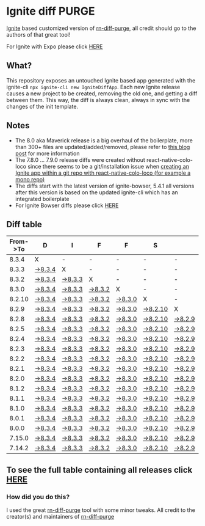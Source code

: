 # Ignite diff PURGE

[Ignite](https://github.com/infinitered/ignite) based customized version of [rn-diff-purge](https://github.com/react-native-community/rn-diff-purge/), all credit should go to the authors of that great tool!

For Ignite with Expo please click [HERE](https://github.com/nirre7/ignite-expo-diff-purge)

## What?

This repository exposes an untouched Ignite based app generated with the ignite-cli
`npx ignite-cli new IgniteDiffApp`. Each new Ignite release causes a new project to be created, removing the old one, and getting a diff between them. This way, the diff is always clean, always in sync with the changes of the init template.

## Notes
- The 8.0 aka Maverick release is a big overhaul of the boilerplate, more than 300+ files are updated/added/removed, please refer to [this blog post](https://shift.infinite.red/announcing-ignite-8-0-maverick-fbbdafbb738e) for more information
- The 7.8.0 ... 7.9.0 release diffs were created without react-native-colo-loco since there seems to be a git/installation issue when [creating an Ignite app within a git repo with react-native-colo-loco (for example a mono repo)](https://github.com/infinitered/ignite/issues/1845)
- The diffs start with the latest version of ignite-bowser, 5.4.1 all versions after this version is based on the updated ignite-cli which has an integrated boilerplate
- For Ignite Bowser diffs please click [HERE](https://github.com/nirre7/ignite-bowser-diff-purge)

## Diff table

| From->To | D                                                                                            | I                                                                                            | F                                                                                            | F                                                                                            | S                                                                                              |                                                                                              | =                                                                                            | =                                                                                            |                                                                                              | F                                                                                            | U                                                                                            | N                                                                                            |                                                                                              |                                                                                              |                                                                                              |                                                                                              |                                                                                              |                                                                                              |                                                                                                |     |
| -------- | -------------------------------------------------------------------------------------------- | -------------------------------------------------------------------------------------------- | -------------------------------------------------------------------------------------------- | -------------------------------------------------------------------------------------------- | ---------------------------------------------------------------------------------------------- | -------------------------------------------------------------------------------------------- | -------------------------------------------------------------------------------------------- | -------------------------------------------------------------------------------------------- | -------------------------------------------------------------------------------------------- | -------------------------------------------------------------------------------------------- | -------------------------------------------------------------------------------------------- | -------------------------------------------------------------------------------------------- | -------------------------------------------------------------------------------------------- | -------------------------------------------------------------------------------------------- | -------------------------------------------------------------------------------------------- | -------------------------------------------------------------------------------------------- | -------------------------------------------------------------------------------------------- | -------------------------------------------------------------------------------------------- | ---------------------------------------------------------------------------------------------- | --- |
| 8.3.4    | X                                                                                            | -                                                                                            | -                                                                                            | -                                                                                            | -                                                                                              | -                                                                                            | -                                                                                            | -                                                                                            | -                                                                                            | -                                                                                            | -                                                                                            | -                                                                                            | -                                                                                            | -                                                                                            | -                                                                                            | -                                                                                            | -                                                                                            | -                                                                                            | -                                                                                              | -   |
| 8.3.3    | [->8.3.4](https://github.com/nirre7/ignite-diff-purge/compare/release/8.3.3..release/8.3.4)  | X                                                                                            | -                                                                                            | -                                                                                            | -                                                                                              | -                                                                                            | -                                                                                            | -                                                                                            | -                                                                                            | -                                                                                            | -                                                                                            | -                                                                                            | -                                                                                            | -                                                                                            | -                                                                                            | -                                                                                            | -                                                                                            | -                                                                                            | -                                                                                              | -   |
| 8.3.2    | [->8.3.4](https://github.com/nirre7/ignite-diff-purge/compare/release/8.3.2..release/8.3.4)  | [->8.3.3](https://github.com/nirre7/ignite-diff-purge/compare/release/8.3.2..release/8.3.3)  | X                                                                                            | -                                                                                            | -                                                                                              | -                                                                                            | -                                                                                            | -                                                                                            | -                                                                                            | -                                                                                            | -                                                                                            | -                                                                                            | -                                                                                            | -                                                                                            | -                                                                                            | -                                                                                            | -                                                                                            | -                                                                                            | -                                                                                              | -   |
| 8.3.0    | [->8.3.4](https://github.com/nirre7/ignite-diff-purge/compare/release/8.3.0..release/8.3.4)  | [->8.3.3](https://github.com/nirre7/ignite-diff-purge/compare/release/8.3.0..release/8.3.3)  | [->8.3.2](https://github.com/nirre7/ignite-diff-purge/compare/release/8.3.0..release/8.3.2)  | X                                                                                            | -                                                                                              | -                                                                                            | -                                                                                            | -                                                                                            | -                                                                                            | -                                                                                            | -                                                                                            | -                                                                                            | -                                                                                            | -                                                                                            | -                                                                                            | -                                                                                            | -                                                                                            | -                                                                                            | -                                                                                              | -   |
| 8.2.10   | [->8.3.4](https://github.com/nirre7/ignite-diff-purge/compare/release/8.2.10..release/8.3.4) | [->8.3.3](https://github.com/nirre7/ignite-diff-purge/compare/release/8.2.10..release/8.3.3) | [->8.3.2](https://github.com/nirre7/ignite-diff-purge/compare/release/8.2.10..release/8.3.2) | [->8.3.0](https://github.com/nirre7/ignite-diff-purge/compare/release/8.2.10..release/8.3.0) | X                                                                                              | -                                                                                            | -                                                                                            | -                                                                                            | -                                                                                            | -                                                                                            | -                                                                                            | -                                                                                            | -                                                                                            | -                                                                                            | -                                                                                            | -                                                                                            | -                                                                                            | -                                                                                            | -                                                                                              | -   |
| 8.2.9    | [->8.3.4](https://github.com/nirre7/ignite-diff-purge/compare/release/8.2.9..release/8.3.4)  | [->8.3.3](https://github.com/nirre7/ignite-diff-purge/compare/release/8.2.9..release/8.3.3)  | [->8.3.2](https://github.com/nirre7/ignite-diff-purge/compare/release/8.2.9..release/8.3.2)  | [->8.3.0](https://github.com/nirre7/ignite-diff-purge/compare/release/8.2.9..release/8.3.0)  | [->8.2.10](https://github.com/nirre7/ignite-diff-purge/compare/release/8.2.9..release/8.2.10)  | X                                                                                            | -                                                                                            | -                                                                                            | -                                                                                            | -                                                                                            | -                                                                                            | -                                                                                            | -                                                                                            | -                                                                                            | -                                                                                            | -                                                                                            | -                                                                                            | -                                                                                            | -                                                                                              | -   |
| 8.2.8    | [->8.3.4](https://github.com/nirre7/ignite-diff-purge/compare/release/8.2.8..release/8.3.4)  | [->8.3.3](https://github.com/nirre7/ignite-diff-purge/compare/release/8.2.8..release/8.3.3)  | [->8.3.2](https://github.com/nirre7/ignite-diff-purge/compare/release/8.2.8..release/8.3.2)  | [->8.3.0](https://github.com/nirre7/ignite-diff-purge/compare/release/8.2.8..release/8.3.0)  | [->8.2.10](https://github.com/nirre7/ignite-diff-purge/compare/release/8.2.8..release/8.2.10)  | [->8.2.9](https://github.com/nirre7/ignite-diff-purge/compare/release/8.2.8..release/8.2.9)  | X                                                                                            | -                                                                                            | -                                                                                            | -                                                                                            | -                                                                                            | -                                                                                            | -                                                                                            | -                                                                                            | -                                                                                            | -                                                                                            | -                                                                                            | -                                                                                            | -                                                                                              | -   |
| 8.2.5    | [->8.3.4](https://github.com/nirre7/ignite-diff-purge/compare/release/8.2.5..release/8.3.4)  | [->8.3.3](https://github.com/nirre7/ignite-diff-purge/compare/release/8.2.5..release/8.3.3)  | [->8.3.2](https://github.com/nirre7/ignite-diff-purge/compare/release/8.2.5..release/8.3.2)  | [->8.3.0](https://github.com/nirre7/ignite-diff-purge/compare/release/8.2.5..release/8.3.0)  | [->8.2.10](https://github.com/nirre7/ignite-diff-purge/compare/release/8.2.5..release/8.2.10)  | [->8.2.9](https://github.com/nirre7/ignite-diff-purge/compare/release/8.2.5..release/8.2.9)  | [->8.2.8](https://github.com/nirre7/ignite-diff-purge/compare/release/8.2.5..release/8.2.8)  | X                                                                                            | -                                                                                            | -                                                                                            | -                                                                                            | -                                                                                            | -                                                                                            | -                                                                                            | -                                                                                            | -                                                                                            | -                                                                                            | -                                                                                            | -                                                                                              | -   |
| 8.2.4    | [->8.3.4](https://github.com/nirre7/ignite-diff-purge/compare/release/8.2.4..release/8.3.4)  | [->8.3.3](https://github.com/nirre7/ignite-diff-purge/compare/release/8.2.4..release/8.3.3)  | [->8.3.2](https://github.com/nirre7/ignite-diff-purge/compare/release/8.2.4..release/8.3.2)  | [->8.3.0](https://github.com/nirre7/ignite-diff-purge/compare/release/8.2.4..release/8.3.0)  | [->8.2.10](https://github.com/nirre7/ignite-diff-purge/compare/release/8.2.4..release/8.2.10)  | [->8.2.9](https://github.com/nirre7/ignite-diff-purge/compare/release/8.2.4..release/8.2.9)  | [->8.2.8](https://github.com/nirre7/ignite-diff-purge/compare/release/8.2.4..release/8.2.8)  | [->8.2.5](https://github.com/nirre7/ignite-diff-purge/compare/release/8.2.4..release/8.2.5)  | X                                                                                            | -                                                                                            | -                                                                                            | -                                                                                            | -                                                                                            | -                                                                                            | -                                                                                            | -                                                                                            | -                                                                                            | -                                                                                            | -                                                                                              | -   |
| 8.2.3    | [->8.3.4](https://github.com/nirre7/ignite-diff-purge/compare/release/8.2.3..release/8.3.4)  | [->8.3.3](https://github.com/nirre7/ignite-diff-purge/compare/release/8.2.3..release/8.3.3)  | [->8.3.2](https://github.com/nirre7/ignite-diff-purge/compare/release/8.2.3..release/8.3.2)  | [->8.3.0](https://github.com/nirre7/ignite-diff-purge/compare/release/8.2.3..release/8.3.0)  | [->8.2.10](https://github.com/nirre7/ignite-diff-purge/compare/release/8.2.3..release/8.2.10)  | [->8.2.9](https://github.com/nirre7/ignite-diff-purge/compare/release/8.2.3..release/8.2.9)  | [->8.2.8](https://github.com/nirre7/ignite-diff-purge/compare/release/8.2.3..release/8.2.8)  | [->8.2.5](https://github.com/nirre7/ignite-diff-purge/compare/release/8.2.3..release/8.2.5)  | [->8.2.4](https://github.com/nirre7/ignite-diff-purge/compare/release/8.2.3..release/8.2.4)  | X                                                                                            | -                                                                                            | -                                                                                            | -                                                                                            | -                                                                                            | -                                                                                            | -                                                                                            | -                                                                                            | -                                                                                            | -                                                                                              | -   |
| 8.2.2    | [->8.3.4](https://github.com/nirre7/ignite-diff-purge/compare/release/8.2.2..release/8.3.4)  | [->8.3.3](https://github.com/nirre7/ignite-diff-purge/compare/release/8.2.2..release/8.3.3)  | [->8.3.2](https://github.com/nirre7/ignite-diff-purge/compare/release/8.2.2..release/8.3.2)  | [->8.3.0](https://github.com/nirre7/ignite-diff-purge/compare/release/8.2.2..release/8.3.0)  | [->8.2.10](https://github.com/nirre7/ignite-diff-purge/compare/release/8.2.2..release/8.2.10)  | [->8.2.9](https://github.com/nirre7/ignite-diff-purge/compare/release/8.2.2..release/8.2.9)  | [->8.2.8](https://github.com/nirre7/ignite-diff-purge/compare/release/8.2.2..release/8.2.8)  | [->8.2.5](https://github.com/nirre7/ignite-diff-purge/compare/release/8.2.2..release/8.2.5)  | [->8.2.4](https://github.com/nirre7/ignite-diff-purge/compare/release/8.2.2..release/8.2.4)  | [->8.2.3](https://github.com/nirre7/ignite-diff-purge/compare/release/8.2.2..release/8.2.3)  | X                                                                                            | -                                                                                            | -                                                                                            | -                                                                                            | -                                                                                            | -                                                                                            | -                                                                                            | -                                                                                            | -                                                                                              | -   |
| 8.2.1    | [->8.3.4](https://github.com/nirre7/ignite-diff-purge/compare/release/8.2.1..release/8.3.4)  | [->8.3.3](https://github.com/nirre7/ignite-diff-purge/compare/release/8.2.1..release/8.3.3)  | [->8.3.2](https://github.com/nirre7/ignite-diff-purge/compare/release/8.2.1..release/8.3.2)  | [->8.3.0](https://github.com/nirre7/ignite-diff-purge/compare/release/8.2.1..release/8.3.0)  | [->8.2.10](https://github.com/nirre7/ignite-diff-purge/compare/release/8.2.1..release/8.2.10)  | [->8.2.9](https://github.com/nirre7/ignite-diff-purge/compare/release/8.2.1..release/8.2.9)  | [->8.2.8](https://github.com/nirre7/ignite-diff-purge/compare/release/8.2.1..release/8.2.8)  | [->8.2.5](https://github.com/nirre7/ignite-diff-purge/compare/release/8.2.1..release/8.2.5)  | [->8.2.4](https://github.com/nirre7/ignite-diff-purge/compare/release/8.2.1..release/8.2.4)  | [->8.2.3](https://github.com/nirre7/ignite-diff-purge/compare/release/8.2.1..release/8.2.3)  | [->8.2.2](https://github.com/nirre7/ignite-diff-purge/compare/release/8.2.1..release/8.2.2)  | X                                                                                            | -                                                                                            | -                                                                                            | -                                                                                            | -                                                                                            | -                                                                                            | -                                                                                            | -                                                                                              | -   |
| 8.2.0    | [->8.3.4](https://github.com/nirre7/ignite-diff-purge/compare/release/8.2.0..release/8.3.4)  | [->8.3.3](https://github.com/nirre7/ignite-diff-purge/compare/release/8.2.0..release/8.3.3)  | [->8.3.2](https://github.com/nirre7/ignite-diff-purge/compare/release/8.2.0..release/8.3.2)  | [->8.3.0](https://github.com/nirre7/ignite-diff-purge/compare/release/8.2.0..release/8.3.0)  | [->8.2.10](https://github.com/nirre7/ignite-diff-purge/compare/release/8.2.0..release/8.2.10)  | [->8.2.9](https://github.com/nirre7/ignite-diff-purge/compare/release/8.2.0..release/8.2.9)  | [->8.2.8](https://github.com/nirre7/ignite-diff-purge/compare/release/8.2.0..release/8.2.8)  | [->8.2.5](https://github.com/nirre7/ignite-diff-purge/compare/release/8.2.0..release/8.2.5)  | [->8.2.4](https://github.com/nirre7/ignite-diff-purge/compare/release/8.2.0..release/8.2.4)  | [->8.2.3](https://github.com/nirre7/ignite-diff-purge/compare/release/8.2.0..release/8.2.3)  | [->8.2.2](https://github.com/nirre7/ignite-diff-purge/compare/release/8.2.0..release/8.2.2)  | [->8.2.1](https://github.com/nirre7/ignite-diff-purge/compare/release/8.2.0..release/8.2.1)  | X                                                                                            | -                                                                                            | -                                                                                            | -                                                                                            | -                                                                                            | -                                                                                            | -                                                                                              | -   |
| 8.1.2    | [->8.3.4](https://github.com/nirre7/ignite-diff-purge/compare/release/8.1.2..release/8.3.4)  | [->8.3.3](https://github.com/nirre7/ignite-diff-purge/compare/release/8.1.2..release/8.3.3)  | [->8.3.2](https://github.com/nirre7/ignite-diff-purge/compare/release/8.1.2..release/8.3.2)  | [->8.3.0](https://github.com/nirre7/ignite-diff-purge/compare/release/8.1.2..release/8.3.0)  | [->8.2.10](https://github.com/nirre7/ignite-diff-purge/compare/release/8.1.2..release/8.2.10)  | [->8.2.9](https://github.com/nirre7/ignite-diff-purge/compare/release/8.1.2..release/8.2.9)  | [->8.2.8](https://github.com/nirre7/ignite-diff-purge/compare/release/8.1.2..release/8.2.8)  | [->8.2.5](https://github.com/nirre7/ignite-diff-purge/compare/release/8.1.2..release/8.2.5)  | [->8.2.4](https://github.com/nirre7/ignite-diff-purge/compare/release/8.1.2..release/8.2.4)  | [->8.2.3](https://github.com/nirre7/ignite-diff-purge/compare/release/8.1.2..release/8.2.3)  | [->8.2.2](https://github.com/nirre7/ignite-diff-purge/compare/release/8.1.2..release/8.2.2)  | [->8.2.1](https://github.com/nirre7/ignite-diff-purge/compare/release/8.1.2..release/8.2.1)  | [->8.2.0](https://github.com/nirre7/ignite-diff-purge/compare/release/8.1.2..release/8.2.0)  | X                                                                                            | -                                                                                            | -                                                                                            | -                                                                                            | -                                                                                            | -                                                                                              | -   |
| 8.1.1    | [->8.3.4](https://github.com/nirre7/ignite-diff-purge/compare/release/8.1.1..release/8.3.4)  | [->8.3.3](https://github.com/nirre7/ignite-diff-purge/compare/release/8.1.1..release/8.3.3)  | [->8.3.2](https://github.com/nirre7/ignite-diff-purge/compare/release/8.1.1..release/8.3.2)  | [->8.3.0](https://github.com/nirre7/ignite-diff-purge/compare/release/8.1.1..release/8.3.0)  | [->8.2.10](https://github.com/nirre7/ignite-diff-purge/compare/release/8.1.1..release/8.2.10)  | [->8.2.9](https://github.com/nirre7/ignite-diff-purge/compare/release/8.1.1..release/8.2.9)  | [->8.2.8](https://github.com/nirre7/ignite-diff-purge/compare/release/8.1.1..release/8.2.8)  | [->8.2.5](https://github.com/nirre7/ignite-diff-purge/compare/release/8.1.1..release/8.2.5)  | [->8.2.4](https://github.com/nirre7/ignite-diff-purge/compare/release/8.1.1..release/8.2.4)  | [->8.2.3](https://github.com/nirre7/ignite-diff-purge/compare/release/8.1.1..release/8.2.3)  | [->8.2.2](https://github.com/nirre7/ignite-diff-purge/compare/release/8.1.1..release/8.2.2)  | [->8.2.1](https://github.com/nirre7/ignite-diff-purge/compare/release/8.1.1..release/8.2.1)  | [->8.2.0](https://github.com/nirre7/ignite-diff-purge/compare/release/8.1.1..release/8.2.0)  | [->8.1.2](https://github.com/nirre7/ignite-diff-purge/compare/release/8.1.1..release/8.1.2)  | X                                                                                            | -                                                                                            | -                                                                                            | -                                                                                            | -                                                                                              | -   |
| 8.1.0    | [->8.3.4](https://github.com/nirre7/ignite-diff-purge/compare/release/8.1.0..release/8.3.4)  | [->8.3.3](https://github.com/nirre7/ignite-diff-purge/compare/release/8.1.0..release/8.3.3)  | [->8.3.2](https://github.com/nirre7/ignite-diff-purge/compare/release/8.1.0..release/8.3.2)  | [->8.3.0](https://github.com/nirre7/ignite-diff-purge/compare/release/8.1.0..release/8.3.0)  | [->8.2.10](https://github.com/nirre7/ignite-diff-purge/compare/release/8.1.0..release/8.2.10)  | [->8.2.9](https://github.com/nirre7/ignite-diff-purge/compare/release/8.1.0..release/8.2.9)  | [->8.2.8](https://github.com/nirre7/ignite-diff-purge/compare/release/8.1.0..release/8.2.8)  | [->8.2.5](https://github.com/nirre7/ignite-diff-purge/compare/release/8.1.0..release/8.2.5)  | [->8.2.4](https://github.com/nirre7/ignite-diff-purge/compare/release/8.1.0..release/8.2.4)  | [->8.2.3](https://github.com/nirre7/ignite-diff-purge/compare/release/8.1.0..release/8.2.3)  | [->8.2.2](https://github.com/nirre7/ignite-diff-purge/compare/release/8.1.0..release/8.2.2)  | [->8.2.1](https://github.com/nirre7/ignite-diff-purge/compare/release/8.1.0..release/8.2.1)  | [->8.2.0](https://github.com/nirre7/ignite-diff-purge/compare/release/8.1.0..release/8.2.0)  | [->8.1.2](https://github.com/nirre7/ignite-diff-purge/compare/release/8.1.0..release/8.1.2)  | [->8.1.1](https://github.com/nirre7/ignite-diff-purge/compare/release/8.1.0..release/8.1.1)  | X                                                                                            | -                                                                                            | -                                                                                            | -                                                                                              | -   |
| 8.0.1    | [->8.3.4](https://github.com/nirre7/ignite-diff-purge/compare/release/8.0.1..release/8.3.4)  | [->8.3.3](https://github.com/nirre7/ignite-diff-purge/compare/release/8.0.1..release/8.3.3)  | [->8.3.2](https://github.com/nirre7/ignite-diff-purge/compare/release/8.0.1..release/8.3.2)  | [->8.3.0](https://github.com/nirre7/ignite-diff-purge/compare/release/8.0.1..release/8.3.0)  | [->8.2.10](https://github.com/nirre7/ignite-diff-purge/compare/release/8.0.1..release/8.2.10)  | [->8.2.9](https://github.com/nirre7/ignite-diff-purge/compare/release/8.0.1..release/8.2.9)  | [->8.2.8](https://github.com/nirre7/ignite-diff-purge/compare/release/8.0.1..release/8.2.8)  | [->8.2.5](https://github.com/nirre7/ignite-diff-purge/compare/release/8.0.1..release/8.2.5)  | [->8.2.4](https://github.com/nirre7/ignite-diff-purge/compare/release/8.0.1..release/8.2.4)  | [->8.2.3](https://github.com/nirre7/ignite-diff-purge/compare/release/8.0.1..release/8.2.3)  | [->8.2.2](https://github.com/nirre7/ignite-diff-purge/compare/release/8.0.1..release/8.2.2)  | [->8.2.1](https://github.com/nirre7/ignite-diff-purge/compare/release/8.0.1..release/8.2.1)  | [->8.2.0](https://github.com/nirre7/ignite-diff-purge/compare/release/8.0.1..release/8.2.0)  | [->8.1.2](https://github.com/nirre7/ignite-diff-purge/compare/release/8.0.1..release/8.1.2)  | [->8.1.1](https://github.com/nirre7/ignite-diff-purge/compare/release/8.0.1..release/8.1.1)  | [->8.1.0](https://github.com/nirre7/ignite-diff-purge/compare/release/8.0.1..release/8.1.0)  | X                                                                                            | -                                                                                            | -                                                                                              | -   |
| 8.0.0    | [->8.3.4](https://github.com/nirre7/ignite-diff-purge/compare/release/8.0.0..release/8.3.4)  | [->8.3.3](https://github.com/nirre7/ignite-diff-purge/compare/release/8.0.0..release/8.3.3)  | [->8.3.2](https://github.com/nirre7/ignite-diff-purge/compare/release/8.0.0..release/8.3.2)  | [->8.3.0](https://github.com/nirre7/ignite-diff-purge/compare/release/8.0.0..release/8.3.0)  | [->8.2.10](https://github.com/nirre7/ignite-diff-purge/compare/release/8.0.0..release/8.2.10)  | [->8.2.9](https://github.com/nirre7/ignite-diff-purge/compare/release/8.0.0..release/8.2.9)  | [->8.2.8](https://github.com/nirre7/ignite-diff-purge/compare/release/8.0.0..release/8.2.8)  | [->8.2.5](https://github.com/nirre7/ignite-diff-purge/compare/release/8.0.0..release/8.2.5)  | [->8.2.4](https://github.com/nirre7/ignite-diff-purge/compare/release/8.0.0..release/8.2.4)  | [->8.2.3](https://github.com/nirre7/ignite-diff-purge/compare/release/8.0.0..release/8.2.3)  | [->8.2.2](https://github.com/nirre7/ignite-diff-purge/compare/release/8.0.0..release/8.2.2)  | [->8.2.1](https://github.com/nirre7/ignite-diff-purge/compare/release/8.0.0..release/8.2.1)  | [->8.2.0](https://github.com/nirre7/ignite-diff-purge/compare/release/8.0.0..release/8.2.0)  | [->8.1.2](https://github.com/nirre7/ignite-diff-purge/compare/release/8.0.0..release/8.1.2)  | [->8.1.1](https://github.com/nirre7/ignite-diff-purge/compare/release/8.0.0..release/8.1.1)  | [->8.1.0](https://github.com/nirre7/ignite-diff-purge/compare/release/8.0.0..release/8.1.0)  | [->8.0.1](https://github.com/nirre7/ignite-diff-purge/compare/release/8.0.0..release/8.0.1)  | X                                                                                            | -                                                                                              | -   |
| 7.15.0   | [->8.3.4](https://github.com/nirre7/ignite-diff-purge/compare/release/7.15.0..release/8.3.4) | [->8.3.3](https://github.com/nirre7/ignite-diff-purge/compare/release/7.15.0..release/8.3.3) | [->8.3.2](https://github.com/nirre7/ignite-diff-purge/compare/release/7.15.0..release/8.3.2) | [->8.3.0](https://github.com/nirre7/ignite-diff-purge/compare/release/7.15.0..release/8.3.0) | [->8.2.10](https://github.com/nirre7/ignite-diff-purge/compare/release/7.15.0..release/8.2.10) | [->8.2.9](https://github.com/nirre7/ignite-diff-purge/compare/release/7.15.0..release/8.2.9) | [->8.2.8](https://github.com/nirre7/ignite-diff-purge/compare/release/7.15.0..release/8.2.8) | [->8.2.5](https://github.com/nirre7/ignite-diff-purge/compare/release/7.15.0..release/8.2.5) | [->8.2.4](https://github.com/nirre7/ignite-diff-purge/compare/release/7.15.0..release/8.2.4) | [->8.2.3](https://github.com/nirre7/ignite-diff-purge/compare/release/7.15.0..release/8.2.3) | [->8.2.2](https://github.com/nirre7/ignite-diff-purge/compare/release/7.15.0..release/8.2.2) | [->8.2.1](https://github.com/nirre7/ignite-diff-purge/compare/release/7.15.0..release/8.2.1) | [->8.2.0](https://github.com/nirre7/ignite-diff-purge/compare/release/7.15.0..release/8.2.0) | [->8.1.2](https://github.com/nirre7/ignite-diff-purge/compare/release/7.15.0..release/8.1.2) | [->8.1.1](https://github.com/nirre7/ignite-diff-purge/compare/release/7.15.0..release/8.1.1) | [->8.1.0](https://github.com/nirre7/ignite-diff-purge/compare/release/7.15.0..release/8.1.0) | [->8.0.1](https://github.com/nirre7/ignite-diff-purge/compare/release/7.15.0..release/8.0.1) | [->8.0.0](https://github.com/nirre7/ignite-diff-purge/compare/release/7.15.0..release/8.0.0) | X                                                                                              | -   |
| 7.14.2   | [->8.3.4](https://github.com/nirre7/ignite-diff-purge/compare/release/7.14.2..release/8.3.4) | [->8.3.3](https://github.com/nirre7/ignite-diff-purge/compare/release/7.14.2..release/8.3.3) | [->8.3.2](https://github.com/nirre7/ignite-diff-purge/compare/release/7.14.2..release/8.3.2) | [->8.3.0](https://github.com/nirre7/ignite-diff-purge/compare/release/7.14.2..release/8.3.0) | [->8.2.10](https://github.com/nirre7/ignite-diff-purge/compare/release/7.14.2..release/8.2.10) | [->8.2.9](https://github.com/nirre7/ignite-diff-purge/compare/release/7.14.2..release/8.2.9) | [->8.2.8](https://github.com/nirre7/ignite-diff-purge/compare/release/7.14.2..release/8.2.8) | [->8.2.5](https://github.com/nirre7/ignite-diff-purge/compare/release/7.14.2..release/8.2.5) | [->8.2.4](https://github.com/nirre7/ignite-diff-purge/compare/release/7.14.2..release/8.2.4) | [->8.2.3](https://github.com/nirre7/ignite-diff-purge/compare/release/7.14.2..release/8.2.3) | [->8.2.2](https://github.com/nirre7/ignite-diff-purge/compare/release/7.14.2..release/8.2.2) | [->8.2.1](https://github.com/nirre7/ignite-diff-purge/compare/release/7.14.2..release/8.2.1) | [->8.2.0](https://github.com/nirre7/ignite-diff-purge/compare/release/7.14.2..release/8.2.0) | [->8.1.2](https://github.com/nirre7/ignite-diff-purge/compare/release/7.14.2..release/8.1.2) | [->8.1.1](https://github.com/nirre7/ignite-diff-purge/compare/release/7.14.2..release/8.1.1) | [->8.1.0](https://github.com/nirre7/ignite-diff-purge/compare/release/7.14.2..release/8.1.0) | [->8.0.1](https://github.com/nirre7/ignite-diff-purge/compare/release/7.14.2..release/8.0.1) | [->8.0.0](https://github.com/nirre7/ignite-diff-purge/compare/release/7.14.2..release/8.0.0) | [->7.15.0](https://github.com/nirre7/ignite-diff-purge/compare/release/7.14.2..release/7.15.0) | X   |

## To see the full table containing all releases click [HERE](https://nirre7.github.io/ignite-diff-purge/)

### How did you do this?

I used the great [rn-diff-purge](https://github.com/react-native-community/rn-diff-purge/) tool with some minor tweaks.
All credit to the creator(s) and maintainers of [rn-diff-purge](https://github.com/react-native-community/rn-diff-purge/)

